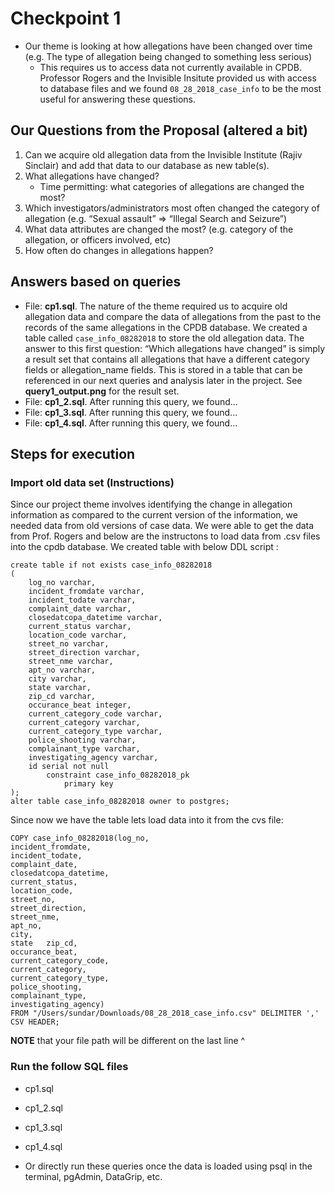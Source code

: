 # Checkpoint 1
* Our theme is looking at how allegations have been changed over time (e.g. The type of allegation being changed to something less serious)
  * This requires us to access data not currently available in CPDB. Professor Rogers and the Invisible Insitute provided us with access to database files and we found `08_28_2018_case_info` to be the most useful for answering these questions.

## Our Questions from the Proposal (altered a bit)
1. Can we acquire old allegation data from the Invisible Institute (Rajiv Sinclair) and add that data to our database as new table(s).
2. What allegations have changed?
	* Time permitting: what categories of allegations are changed the most?
3. Which investigators/administrators most often changed the category of allegation (e.g. “Sexual assault” => “Illegal Search and Seizure”)
4. What data attributes are changed the most? (e.g. category of the allegation, or officers involved, etc)
5. How often do changes in allegations happen?

## Answers based on queries
* File: **cp1.sql**. The nature of the theme required us to acquire old allegation data and compare the data of allegations from the past to the records of the same allegations in the CPDB database. We created a table called `case_info_08282018` to store the old allegation data. The answer to this first question: “Which allegations have changed” is simply a result set that contains all allegations that have a different category fields or allegation_name fields. This is stored in a table that can be referenced in our next queries and analysis later in the project. See **query1_output.png** for the result set.
* File: **cp1_2.sql**. After running this query, we found...
* File: **cp1_3.sql**. After running this query, we found...
* File: **cp1_4.sql**. After running this query, we found...

## Steps for execution

### Import old data set (Instructions)
Since our project theme involves identifying the change in allegation information as compared to the current version of the information, we needed data from old versions of case data. 
We were able to get the data from Prof. Rogers and below are the instructons to load data from .csv files into the cpdb database. We created table with below DDL script :

```
create table if not exists case_info_08282018
(
	log_no varchar,
	incident_fromdate varchar,
	incident_todate varchar,
	complaint_date varchar,
	closedatcopa_datetime varchar,
	current_status varchar,
	location_code varchar,
	street_no varchar,
	street_direction varchar,
	street_nme varchar,
	apt_no varchar,
	city varchar,
	state varchar,
	zip_cd varchar,
	occurance_beat integer,
	current_category_code varchar,
	current_category varchar,
	current_category_type varchar,
	police_shooting varchar,
	complainant_type varchar,
	investigating_agency varchar,
	id serial not null
		constraint case_info_08282018_pk
			primary key
);
alter table case_info_08282018 owner to postgres;
```

Since now we have the table lets load data into it from the cvs file:


```
COPY case_info_08282018(log_no,
incident_fromdate,
incident_todate,
complaint_date,
closedatcopa_datetime,
current_status,
location_code,
street_no,
street_direction,
street_nme,
apt_no,
city,
state	zip_cd,
occurance_beat,
current_category_code,
current_category,
current_category_type,
police_shooting,
complainant_type,
investigating_agency) 
FROM "/Users/sundar/Downloads/08_28_2018_case_info.csv" DELIMITER ',' CSV HEADER;
```
**NOTE** that your file path will be different on the last line ^

### Run the follow SQL files
* cp1.sql
* cp1_2.sql
* cp1_3.sql
* cp1_4.sql

* Or directly run these queries once the data is loaded using psql in the terminal, pgAdmin, DataGrip, etc.
